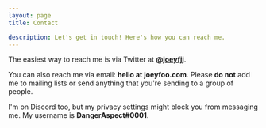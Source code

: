 ```yaml
---
layout: page
title: Contact

description: Let's get in touch! Here's how you can reach me.
---
```


The easiest way to reach me is via Twitter at **[@joeyfjj](https://twitter.com/joeyfjj)**. 

You can also reach me via email: **hello at joeyfoo.com**. Please <strong>do not</strong> add me to mailing lists or send anything that you're sending to a group of people. 

I'm on Discord too, but my privacy settings might block you from messaging me. My username is **DangerAspect#0001**.
